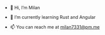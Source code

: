 - 👋 Hi, I’m Milan
<!--- 👀 I’m interested in ... --->
- 🌱 I’m currently learning Rust and Angular
<!--- 💞️ I’m looking to collaborate on ... --->
- 📫 You can reach me at milan7331@pm.me


<!---
milan7331/milan7331 is a ✨ special ✨ repository because its `README.md` (this file) appears on your GitHub profile.
You can click the Preview link to take a look at your changes.
--->
